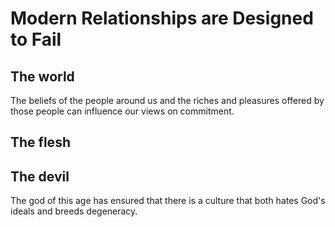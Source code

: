 # Modern Relationships are Designed to Fail

## The world
The beliefs of the people around us and the riches and pleasures offered by those people
can influence our views on commitment.

## The flesh

## The devil
The god of this age has ensured that there is a culture that both hates God's ideals
and breeds degeneracy.
